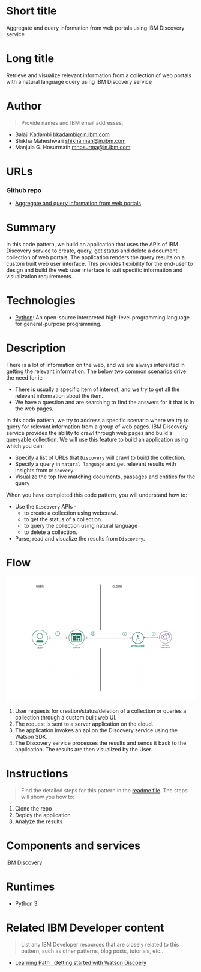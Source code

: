 # Short title

Aggregate and query information from web portals using IBM Discovery service

# Long title

Retrieve and visualize relevant information from a collection of web portals with a natural language query using IBM Discovery service

# Author

> Provide names and IBM email addresses.

* Balaji Kadambi <bkadambi@in.ibm.com>
* Shikha Maheshwari <shikha.mah@in.ibm.com>
* Manjula G. Hosurmath  <mhosurma@in.ibm.com>

# URLs

### Github repo

* [Aggregate and query information from web portals](https://github.com/IBM/discovery-webcrawl-insights)

# Summary

In this code pattern, we build an application that uses the APIs of IBM Discovery service to create, query, get status and delete a document collection of web portals. The application renders the query results on a custom built web user interface. This provides flexibility for the end-user to design and build the web user interface to suit specific information and visualization requirements. 

# Technologies

* [Python](https://developer.ibm.com/technologies/python/): An open-source interpreted high-level programming language for general-purpose programming.

# Description

There is a lot of information on the web, and we are always interested in getting the relevant information. The below two common scenarios drive the need for it:
- There is usually a specific item of interest, and we try to get all the relevant infomration about the item.
- We have a question and are searching to find the answers for it that is in the web pages.

In this code pattern, we try to address a specific scenario where we try to query for relevant information from a group of web pages. IBM Discovery service provides the ability to crawl through web pages and build a queryable collection. We will use this feature to build an application using which you can:
- Specify a list of URLs that `Discovery` will crawl to build the collection.
- Specify a query in `natural language` and get relevant results with insights from `Discovery`.
- Visualize the top five matching documents, passages and entities for the query

When you have completed this code pattern, you will understand how to:
- Use the `Discovery` APIs -
  - to create a collection using webcrawl.
  - to get the status of a collection.
  - to query the collection using natural language
  - to delete a collection.
- Parse, read and visualize the results from `Discovery`.


# Flow

![architecture](images/architecture.png)

1. User requests for creation/status/deletion of a collection or queries a collection through a custom built web UI.
2. The request is sent to a server application on the cloud.
3. The application invokes an api on the Discovery service using the Watson SDK.
4. The Discovery service processes the results and sends it back to the application. The results are then visualized by the User.


# Instructions

> Find the detailed steps for this pattern in the [readme file](https://github.com/IBM/discovery-webcrawl-insights/blob/master/README.md). The steps will show you how to:

1. Clone the repo
2. Deploy the application
3. Analyze the results

# Components and services

[IBM Discovery](https://www.ibm.com/in-en/cloud/watson-discovery)

# Runtimes

* Python 3


# Related IBM Developer content

> List any IBM Developer resources that are closely related to this pattern, such as other patterns, blog posts, tutorials, etc..

* [Learning Path : Getting started with Watson Discoery](https://developer.ibm.com/technologies/artificial-intelligence/series/learning-path-watson-discovery/)

